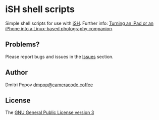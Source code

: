 # iSH shell scripts

Simple shell scripts for use with [iSH](https://ish.app/). Further info: [Turning an iPad or an iPhone into a Linux-based photography companion](https://cameracode.coffee/ipad-iphone-linux-photography/).

## Problems?

Please report bugs and issues in the [Issues](https://github.com/dmpop/ish-scripts/issues) section.

## Author

Dmitri Popov [dmpop@cameracode.coffee](mailto:dmpop@cameracode.coffee)

## License

The [GNU General Public License version 3](http://www.gnu.org/licenses/gpl-3.0.en.html)

